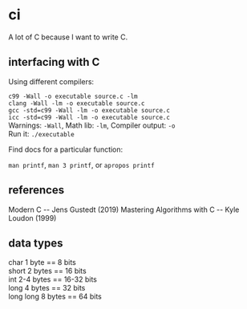 # ci

A lot of C because I want to write C.  

## interfacing with C

Using different compilers:

`c99 -Wall -o executable source.c -lm`  
`clang -Wall -lm -o executable source.c`  
`gcc -std=c99 -Wall -lm -o executable source.c`  
`icc -std=c99 -Wall -lm -o executable source.c`  
Warnings: `-Wall`, Math lib: `-lm`, Compiler output: `-o`  
Run it: `./executable`

Find docs for a particular function:

`man printf`, `man 3 printf`, or `apropos printf`

## references

Modern C -- Jens Gustedt (2019)
Mastering Algorithms with C -- Kyle Loudon (1999)

## data types

char 1 byte == 8 bits  
short 2 bytes == 16 bits  
int 2-4 bytes == 16-32 bits  
long 4 bytes == 32 bits  
long long 8 bytes == 64 bits  

